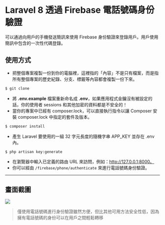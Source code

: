 # Laravel 8 透過 Firebase 電話號碼身份驗證

可以通過向用戶的手機發送簡訊來使用 Firebase 身份驗證來登錄用戶。用戶使用簡訊中包含的一次性代碼登錄。

## 使用方式
- 把整個專案複製一份到你的電腦裡，這裡指的「內容」不是只有檔案，而是指所有整個專案的歷史紀錄、分支、標籤等內容都會複製一份下來。
```sh
$ git clone
```
- 將 __.env.example__ 檔案重新命名成 __.env__，如果應用程式金鑰沒有被設定的話，你的使用者 sessions 和其他加密的資料都是不安全的！
- 當你的專案中已經有 composer.lock，可以直接執行指令以讓 Composer 安裝 composer.lock 中指定的套件及版本。
```sh
$ composer install
```
- 產生 Laravel 要使用的一組 32 字元長度的隨機字串 APP_KEY 並存在 .env 內。
```sh
$ php artisan key:generate
```
- 在瀏覽器中輸入已定義的路由 URL 來訪問，例如：http://127.0.0.1:8000。
- 你可以經由 `/firebase/phone/authenticate` 來進行電話號碼身份驗證。

----

## 畫面截圖
![](https://i.imgur.com/aHtfW6u.gif)
> 僅使用電話號碼進行身份驗證雖然方便，但比其他可用方法安全性低，因為擁有電話號碼的身份可以在用戶之間輕鬆轉移